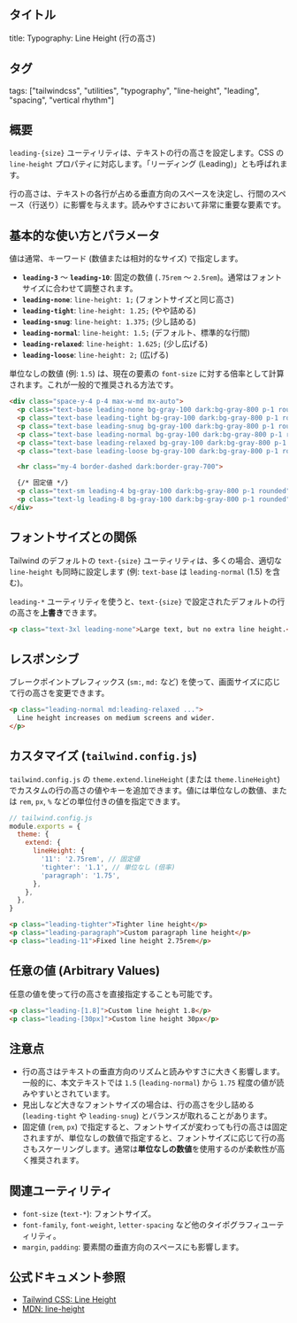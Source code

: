 ## タイトル
title: Typography: Line Height (行の高さ)

## タグ
tags: ["tailwindcss", "utilities", "typography", "line-height", "leading", "spacing", "vertical rhythm"]

## 概要
`leading-{size}` ユーティリティは、テキストの行の高さを設定します。CSS の `line-height` プロパティに対応します。「リーディング (Leading)」とも呼ばれます。

行の高さは、テキストの各行が占める垂直方向のスペースを決定し、行間のスペース（行送り）に影響を与えます。読みやすさにおいて非常に重要な要素です。

## 基本的な使い方とパラメータ

値は通常、キーワード (数値または相対的なサイズ) で指定します。

*   **`leading-3`** ～ **`leading-10`**: 固定の数値 (`.75rem` ～ `2.5rem`)。通常はフォントサイズに合わせて調整されます。
*   **`leading-none`**: `line-height: 1;` (フォントサイズと同じ高さ)
*   **`leading-tight`**: `line-height: 1.25;` (やや詰める)
*   **`leading-snug`**: `line-height: 1.375;` (少し詰める)
*   **`leading-normal`**: `line-height: 1.5;` (デフォルト、標準的な行間)
*   **`leading-relaxed`**: `line-height: 1.625;` (少し広げる)
*   **`leading-loose`**: `line-height: 2;` (広げる)

単位なしの数値 (例: `1.5`) は、現在の要素の `font-size` に対する倍率として計算されます。これが一般的で推奨される方法です。

```html
<div class="space-y-4 p-4 max-w-md mx-auto">
  <p class="text-base leading-none bg-gray-100 dark:bg-gray-800 p-1 rounded">Leading None (1). The quick brown fox jumps over the lazy dog.</p>
  <p class="text-base leading-tight bg-gray-100 dark:bg-gray-800 p-1 rounded">Leading Tight (1.25). The quick brown fox jumps over the lazy dog.</p>
  <p class="text-base leading-snug bg-gray-100 dark:bg-gray-800 p-1 rounded">Leading Snug (1.375). The quick brown fox jumps over the lazy dog.</p>
  <p class="text-base leading-normal bg-gray-100 dark:bg-gray-800 p-1 rounded">Leading Normal (1.5). The quick brown fox jumps over the lazy dog.</p>
  <p class="text-base leading-relaxed bg-gray-100 dark:bg-gray-800 p-1 rounded">Leading Relaxed (1.625). The quick brown fox jumps over the lazy dog.</p>
  <p class="text-base leading-loose bg-gray-100 dark:bg-gray-800 p-1 rounded">Leading Loose (2). The quick brown fox jumps over the lazy dog.</p>

  <hr class="my-4 border-dashed dark:border-gray-700">

  {/* 固定値 */}
  <p class="text-sm leading-4 bg-gray-100 dark:bg-gray-800 p-1 rounded">Text SM with Leading 4 (1rem / 16px). Fixed line height.</p>
  <p class="text-lg leading-8 bg-gray-100 dark:bg-gray-800 p-1 rounded">Text LG with Leading 8 (2rem / 32px). Fixed line height.</p>
</div>
```

## フォントサイズとの関係

Tailwind のデフォルトの `text-{size}` ユーティリティは、多くの場合、適切な `line-height` も同時に設定します (例: `text-base` は `leading-normal` (1.5) を含む)。

`leading-*` ユーティリティを使うと、`text-{size}` で設定されたデフォルトの行の高さを**上書き**できます。

```html
<p class="text-3xl leading-none">Large text, but no extra line height.</p>
```

## レスポンシブ

ブレークポイントプレフィックス (`sm:`, `md:` など) を使って、画面サイズに応じて行の高さを変更できます。

```html
<p class="leading-normal md:leading-relaxed ...">
  Line height increases on medium screens and wider.
</p>
```

## カスタマイズ (`tailwind.config.js`)

`tailwind.config.js` の `theme.extend.lineHeight` (または `theme.lineHeight`) でカスタムの行の高さの値やキーを追加できます。値には単位なしの数値、または `rem`, `px`, `%` などの単位付きの値を指定できます。

```javascript
// tailwind.config.js
module.exports = {
  theme: {
    extend: {
      lineHeight: {
        '11': '2.75rem', // 固定値
        'tighter': '1.1', // 単位なし (倍率)
        'paragraph': '1.75',
      },
    },
  },
}
```

```html
<p class="leading-tighter">Tighter line height</p>
<p class="leading-paragraph">Custom paragraph line height</p>
<p class="leading-11">Fixed line height 2.75rem</p>
```

## 任意の値 (Arbitrary Values)

任意の値を使って行の高さを直接指定することも可能です。

```html
<p class="leading-[1.8]">Custom line height 1.8</p>
<p class="leading-[30px]">Custom line height 30px</p>
```

## 注意点

*   行の高さはテキストの垂直方向のリズムと読みやすさに大きく影響します。一般的に、本文テキストでは `1.5` (`leading-normal`) から `1.75` 程度の値が読みやすいとされています。
*   見出しなど大きなフォントサイズの場合は、行の高さを少し詰める (`leading-tight` や `leading-snug`) とバランスが取れることがあります。
*   固定値 (`rem`, `px`) で指定すると、フォントサイズが変わっても行の高さは固定されますが、単位なしの数値で指定すると、フォントサイズに応じて行の高さもスケーリングします。通常は**単位なしの数値**を使用するのが柔軟性が高く推奨されます。

## 関連ユーティリティ

*   `font-size` (`text-*`): フォントサイズ。
*   `font-family`, `font-weight`, `letter-spacing` など他のタイポグラフィユーティリティ。
*   `margin`, `padding`: 要素間の垂直方向のスペースにも影響します。

## 公式ドキュメント参照
*   [Tailwind CSS: Line Height](https://tailwindcss.com/docs/line-height)
*   [MDN: line-height](https://developer.mozilla.org/en-US/docs/Web/CSS/line-height)